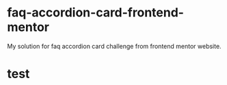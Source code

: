 # faq-accordion-card-frontend-mentor
My solution for faq accordion card challenge from frontend mentor website.
# test
